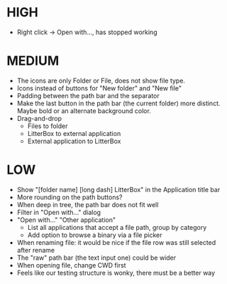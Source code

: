 # HIGH

* Right click -> Open with..., has stopped working

# MEDIUM

* The icons are only Folder or File, does not show file type.
* Icons instead of buttons for "New folder" and "New file"
* Padding between the path bar and the separator
* Make the last button in the path bar (the current folder) more distinct. Maybe bold or an alternate background color.
* Drag-and-drop
  * Files to folder
  * LitterBox to external application
  * External application to LitterBox

# LOW

* Show "[folder name] [long dash] LitterBox" in the Application title bar
* More rounding on the path buttons?
* When deep in tree, the path bar does not fit well
* Filter in "Open with..." dialog
* "Open with..." "Other application"
  * List all applications that accept a file path, group by category
  * Add option to browse a binary via a file picker
* When renaming file: it would be nice if the file row was still selected after rename
* The "raw" path bar (the text input one) could be wider
* When opening file, change CWD first
* Feels like our testing structure is wonky, there must be a better way
